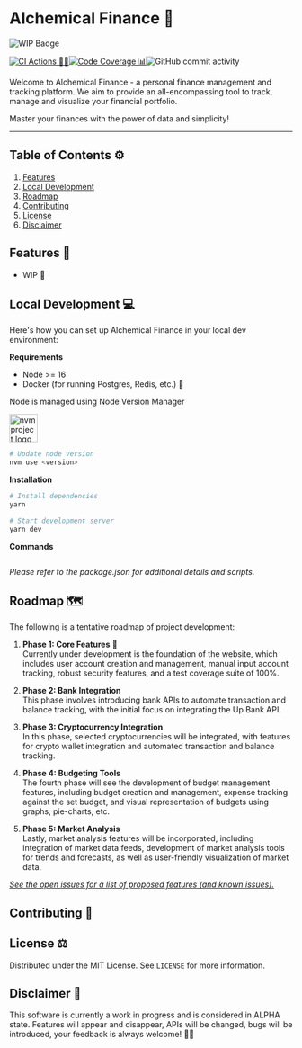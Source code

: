 # Alchemical Finance 🧪

![WIP Badge](https://img.shields.io/badge/Project%20Status%3A-wip%20%F0%9F%9A%A7-orange)

[![CI Actions 🚀🤖](https://github.com/HarrisFauntleroy/alchemical-finance/actions/workflows/ci.yml/badge.svg)](https://github.com/HarrisFauntleroy/alchemical-finance/actions/workflows/ci.yml)[![Code Coverage 📊](https://github.com/HarrisFauntleroy/alchemical-finance/actions/workflows/coverage.yml/badge.svg)](https://github.com/HarrisFauntleroy/alchemical-finance/actions/workflows/coverage.yml)![GitHub commit activity](https://img.shields.io/github/commit-activity/w/HarrisFauntleroy/alchemical-finance?style=flat)

<!-- PROJECT_DESCRIPTION -->

Welcome to Alchemical Finance - a personal finance management and tracking
platform. We aim to provide an all-encompassing tool to track, manage and
visualize your financial portfolio.

Master your finances with the power of data and simplicity!

<!-- PROJECT_SCREENSHOT -->

<!-- <img src="" alt="Alchemical Finance" title="Alchemical Finance" width="750"/> -->

---

## Table of Contents ⚙️

1. [Features](#features-💫)
2. [Local Development](#local-development-💻)
3. [Roadmap](#roadmap-🗺️)
4. [Contributing](#contributing-🤝)
5. [License](#license-⚖️)
6. [Disclaimer](#disclaimer-🚨)

## Features 💫

- WIP 🚧

<!-- LIST OF FEATURES -->

## Local Development 💻

Here's how you can set up Alchemical Finance in your local dev environment:

**Requirements**

<!-- LIST OF REQUIREMENTS -->

- Node >= 16
- Docker (for running Postgres, Redis, etc.) 🐳

Node is managed using Node Version Manager

<a href="https://github.com/nvm-sh/logos"><img alt="nvm project logo" src="https://raw.githubusercontent.com/nvm-sh/logos/HEAD/nvm-logo-color.svg" height="50" /></a>

```bash
# Update node version
nvm use <version>
```

**Installation**

<!-- INSTALLATION INSTRUCTIONS -->

```bash
# Install dependencies
yarn
```

```bash
# Start development server
yarn dev
```

**Commands**

<!-- LIST OF COMMANDS -->

```bash

```

_Please refer to the package.json for additional details and scripts._

## Roadmap 🗺️

The following is a tentative roadmap of project development:

1. **Phase 1: Core Features** 🚧  
   Currently under development is the foundation of the website, which includes
   user account creation and management, manual input account tracking, robust
   security features, and a test coverage suite of 100%.

2. **Phase 2: Bank Integration**  
   This phase involves introducing bank APIs to automate transaction and balance
   tracking, with the initial focus on integrating the Up Bank API.

3. **Phase 3: Cryptocurrency Integration**  
   In this phase, selected cryptocurrencies will be integrated, with features
   for crypto wallet integration and automated transaction and balance tracking.

4. **Phase 4: Budgeting Tools**  
   The fourth phase will see the development of budget management features,
   including budget creation and management, expense tracking against the set
   budget, and visual representation of budgets using graphs, pie-charts, etc.

5. **Phase 5: Market Analysis**  
   Lastly, market analysis features will be incorporated, including integration
   of market data feeds, development of market analysis tools for trends and
   forecasts, as well as user-friendly visualization of market data.

_[See the open issues for a list of proposed features (and known issues).](http://github.com/HarrisFauntleroy/alchemical-finance/issues)_

## Contributing 🤝

<!-- GUIDELINES FOR CONTRIBUTION -->

## License ⚖️

Distributed under the MIT License. See `LICENSE` for more information.

## Disclaimer 🚨

This software is currently a work in progress and is considered in ALPHA state.
Features will appear and disappear, APIs will be changed, bugs will be
introduced, your feedback is always welcome! 🚧🔧
